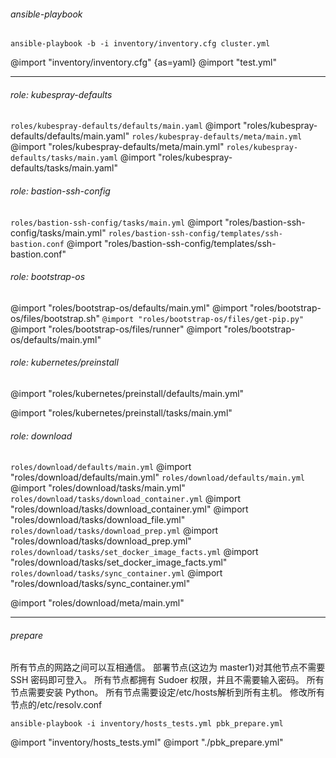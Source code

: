 ###### ansible-playbook 
`ansible-playbook -b -i inventory/inventory.cfg cluster.yml`

@import "inventory/inventory.cfg" {as=yaml}
@import "test.yml"

---
###### role: kubespray-defaults
`roles/kubespray-defaults/defaults/main.yaml`
@import "roles/kubespray-defaults/defaults/main.yaml"
`roles/kubespray-defaults/meta/main.yml`
@import "roles/kubespray-defaults/meta/main.yml"
`roles/kubespray-defaults/tasks/main.yaml`
@import "roles/kubespray-defaults/tasks/main.yaml"

###### role: bastion-ssh-config
`roles/bastion-ssh-config/tasks/main.yml`
@import "roles/bastion-ssh-config/tasks/main.yml"
`roles/bastion-ssh-config/templates/ssh-bastion.conf`
@import "roles/bastion-ssh-config/templates/ssh-bastion.conf"

###### role: bootstrap-os
@import "roles/bootstrap-os/defaults/main.yml"
@import "roles/bootstrap-os/files/bootstrap.sh"
`@import "roles/bootstrap-os/files/get-pip.py"`
@import "roles/bootstrap-os/files/runner"
@import "roles/bootstrap-os/defaults/main.yml"


###### role: kubernetes/preinstall
@import "roles/kubernetes/preinstall/defaults/main.yml"

@import "roles/kubernetes/preinstall/tasks/main.yml"


###### role: download
`roles/download/defaults/main.yml`
@import "roles/download/defaults/main.yml"
`roles/download/defaults/main.yml`
@import "roles/download/tasks/main.yml"
`roles/download/tasks/download_container.yml`
@import "roles/download/tasks/download_container.yml"
@import "roles/download/tasks/download_file.yml"
`roles/download/tasks/download_prep.yml`
@import "roles/download/tasks/download_prep.yml"
`roles/download/tasks/set_docker_image_facts.yml`
@import "roles/download/tasks/set_docker_image_facts.yml"
`roles/download/tasks/sync_container.yml`
@import "roles/download/tasks/sync_container.yml"

@import "roles/download/meta/main.yml"


---
###### prepare
所有节点的网路之间可以互相通信。
部署节点(这边为 master1)对其他节点不需要 SSH 密码即可登入。
所有节点都拥有 Sudoer 权限，并且不需要输入密码。
所有节点需要安装 Python。
所有节点需要设定/etc/hosts解析到所有主机。
修改所有节点的/etc/resolv.conf

`ansible-playbook -i inventory/hosts_tests.yml pbk_prepare.yml`

@import "inventory/hosts_tests.yml"
@import "./pbk_prepare.yml"